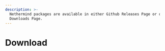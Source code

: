 ```yaml
---
description: >-
  Nethermind packages are available in either Github Releases Page or our
  Downloads Page.
---
```


# Download

